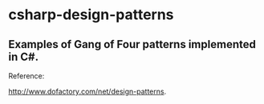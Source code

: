 # csharp-design-patterns
## Examples of Gang of Four patterns implemented in C#.

Reference:

  http://www.dofactory.com/net/design-patterns.
